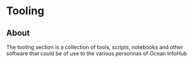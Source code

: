 # Tooling

## About

The tooling section is a collection of tools, scripts, notebooks and other software that could 
be of use to the various personnas of Ocean InfoHub